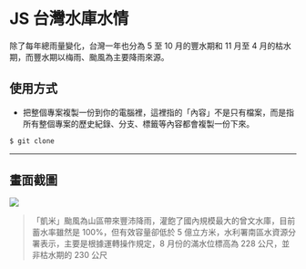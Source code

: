 # JS 台灣水庫水情

除了每年總雨量變化，台灣一年也分為 5 至 10 月的豐水期和 11 月至 4 月的枯水期，而豐水期以梅雨、颱風為主要降雨來源。

## 使用方式
- 把整個專案複製一份到你的電腦裡，這裡指的「內容」不是只有檔案，而是指所有整個專案的歷史紀錄、分支、標籤等內容都會複製一份下來。
```sh
$ git clone
```

----

## 畫面截圖
![](https://i.imgur.com/AKkgAH4.png)
> 「凱米」颱風為山區帶來豐沛降雨，灌飽了國內規模最大的曾文水庫，目前蓄水率雖然是 100%，但有效容量卻低於 5 億立方米，水利署南區水資源分署表示，主要是根據運轉操作規定，8 月份的滿水位標高為 228 公尺，並非枯水期的 230 公尺
